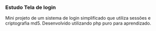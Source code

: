 ### Estudo Tela de login
Mini projeto de um sistema de login simplificado que utiliza sessões e criptografia md5. Desenvolvido utilizando php puro para aprendizado.
